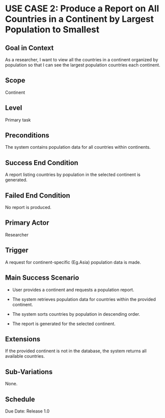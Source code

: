 # USE CASE 2: Produce a Report on All Countries in a Continent by Largest Population to Smallest

## Goal in Context

As a researcher, I want to view all the countries in a continent organized by population so that I can see the largest population countries each continent.

## Scope

Continent

## Level

Primary task

## Preconditions

The system contains population data for all countries within continents.

## Success End Condition

A report listing countries by population in the selected continent is generated.

## Failed End Condition

No report is produced.

## Primary Actor

Researcher

## Trigger

A request for continent-specific (Eg.Asia) population data is made.

## Main Success Scenario

- User provides a continent and requests a population report.

- The system retrieves population data for countries within the provided continent.

- The system sorts countries by population in descending order.

- The report is generated for the selected continent.

## Extensions

If the provided continent is not in the database, the system returns all available countries.

## Sub-Variations

None.

## Schedule

Due Date: Release 1.0